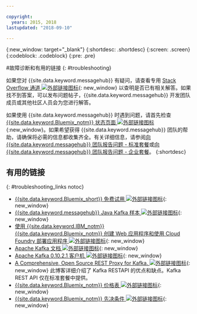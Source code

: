 ```yaml
---

copyright:
  years: 2015, 2018
lastupdated: "2018-09-10"

---
```


{:new_window: target="_blank"}
{:shortdesc: .shortdesc}
{:screen: .screen}
{:codeblock: .codeblock}
{:pre: .pre}



#故障诊断和有用的链接
{: #troubleshooting}

如果您对 {{site.data.keyword.messagehub}} 有疑问，请查看专用 [Stack Overflow 通道 ![外部链接图标](../../icons/launch-glyph.svg "外部链接图标")](http://stackoverflow.com/questions/tagged/message-hub){: new_window} 以查明是否已有相关解答。如果找不到答案，可以发布问题帖子，{{site.data.keyword.messagehub}} 开发团队成员或其他社区人员会为您进行解答。


如果使用 {{site.data.keyword.messagehub}} 时遇到问题，请首先检查 [{{site.data.keyword.Bluemix_notm}} 状态页面 ![外部链接图标](../../icons/launch-glyph.svg "外部链接图标")](https://console.bluemix.net/status){:new_window}。如果希望获得 {{site.data.keyword.messagehub}} 团队的帮助，请确保将必需的信息都收集齐全。有关详细信息，请参阅[向 {{site.data.keyword.messagehub}} 团队报告问题 - 标准套餐](/docs/services/EventStreams/eventstreams109.html)或[向 {{site.data.keyword.messagehub}} 团队报告问题 - 企业套餐](/docs/services/EventStreams/eventstreams125.html)。
{:shortdesc}

## 有用的链接
{: #troubleshooting_links notoc}

*  [{{site.data.keyword.Bluemix_short}} 免费试用 ![外部链接图标](../../icons/launch-glyph.svg "外部链接图标")](https://apps.admin.ibmcloud.com/manage/trial/bluemix.html){: new_window}
*  [{{site.data.keyword.messagehub}} Java Kafka 样本 ![外部链接图标](../../icons/launch-glyph.svg "外部链接图标")](https://github.com/ibm-messaging/event-streams-samples/tree/master/kafka-java-console-sample){: new_window}
*  [使用 {{site.data.keyword.IBM_notm}} {{site.data.keyword.Bluemix_notm}} 创建 Web 应用程序和使用 Cloud Foundry 部署应用程序 ![外部链接图标](../../icons/launch-glyph.svg "外部链接图标")](http://www.ng.bluemix.net/docs/starters/install_cli.html){: new_window}
*  [Apache Kafka 文档 ![外部链接图标](../../icons/launch-glyph.svg "外部链接图标")](http://kafka.apache.org/documentation.html){: new_window}
*  [Apache Kafka 0.10.2.1 客户机 ![外部链接图标](../../icons/launch-glyph.svg "外部链接图标")](http://kafka.apache.org/0102/javadoc/index.html){: new_window}
*  [A Comprehensive, Open Source REST Proxy for Kafka. ![外部链接图标](../../icons/launch-glyph.svg "外部链接图标")](http://www.confluent.io/blog/a-comprehensive-open-source-rest-proxy-for-kafka/){: new_window}
	此博客详细介绍了 Kafka RESTAPI 的优点和缺点。Kafka REST API 仅在标准套餐中提供。
*  [{{site.data.keyword.Bluemix_notm}} 价格表 ![外部链接图标](../../icons/launch-glyph.svg "外部链接图标")](https://www.ng.bluemix.net/#/pricing){: new_window}
*  [{{site.data.keyword.Bluemix_notm}} 先决条件 ![外部链接图标](../../icons/launch-glyph.svg "外部链接图标")](https://developer.ibm.com/bluemix/support/#prereqs/){: new_window}

